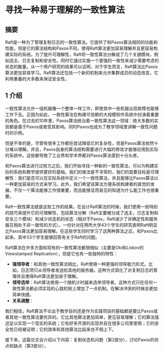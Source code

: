 # 寻找一种易于理解的一致性算法

## 摘要

Raft是一种为了管理复制日志的一致性算法。它提供了和Paxos算法相同的功能和性能，但是它的算法结构和Paxos不同，使得Raft算法更加容易理解并且更容易构建实际的系统。为了提升可理解性，Raft将一致性算法分解成了几个关键模块，例如选主、日志复制和安全性。同时它通过实施一个更强的一致性来减少需要考虑的状态的数量。从一个用户研究的结果可以证明，对于学生而言，Raft算法比Paxos算法更加容易学习。Raft算法还包括一个新的机制来允许集群成员的动态改变，它利用重叠的大多数来保证安全性。

## 1 介绍

一致性算法允许一组机器像一个整体一样工作，即使其中一些机器出现故障也能够工作下去。正因为如此，一致性算法在构建可信赖的大规模软件系统中扮演着重要的角色。在过去的10年里，Paxos算法统治着一致性算法这一领域：绝大多数的实现都是基于Paxos或者受其影响。同时Paxos也成为了教学领域里讲解一致性问题时的示例。

但是不幸的是，尽管有很多工作都在尝试降低它的复杂性，但是Paxos算法依然十分难以理解。并且，Paxos自身的算法结构需要进行大幅的修改才能够应用到实际的系统中。这些都导致了工业界和学术界都对Paxos算法感到十分头疼。

和Paxos算法进行过努力之后，我们开始寻找一种新的一致性算法，可以为构建实际的系统和教学提供更好的基础。我们的做法是不寻常的，我们的首要目标是可理解性：我们是否可以在实际系统中定义一个一致性算法，并且能够比Paxos算法以一种更加容易的方式来学习。此外，我们希望该算法方便系统构建者的直觉的发展。不仅一个算法能够工作很重要，而且能够显而易见的知道为什么能工作也很重要。

Raft一致性算法就是这些工作的结果。在设计Raft算法的时候，我们使用一些特别的技巧来提升它的可理解性，包括算法分解（Raft主要被分成了选主，日志复制和安全三个模块）和减少状态机的状态（相对于Paxos，Raft减少了非确定性和服务器互相处于非一致性的方式）。一份针对在两所大学43个学生的研究表明Raft明显比Paxos算法更加容易理解。在这些学生同时学习了这两种算法之后，和Paxos比起来，其中33个学生能够回答有关于Raft的问题。

Raft算法在许多方面和现有的一致性算法都很相似（主要是Oki和Liskov的Viewstamped Replication），但是它也有一些独特的特性：

* **强领导者**：和其他一致性算法相比，Raft使用一种更强的领导能力形式。比如，日志项只从领导者发送给其他的服务器。这种方式简化了对复制日志的管理并且使得Raft算法更加易于理解。
* **领导选举**：Raft算法使用一个随机计时器来选举领导者。这种方式只在任何一致性算法都必须实现的心跳机制上增加了一点机制。在解决冲突的时候会更加简单快捷。
* **关系调整**：<!-- 这儿需要仔细考察一下 -->

我们相信，Raft算法不论出于教学目的还是作为实践项目的基础都是要比Paxos或者其他一致性算法要优异的。它比其他算法更加简单，更见容易理解；它的算法描述足以实现一个现实的系统；它有好多开源的实现并且在很多公司里使用；它的安全性已经被证明；它的效率和其他算法比起来也不相上下。

接下来，这篇论文会介绍以下内容：复制状态机问题（第2部分），讨论Paxos的优点和缺点（第3部分），



